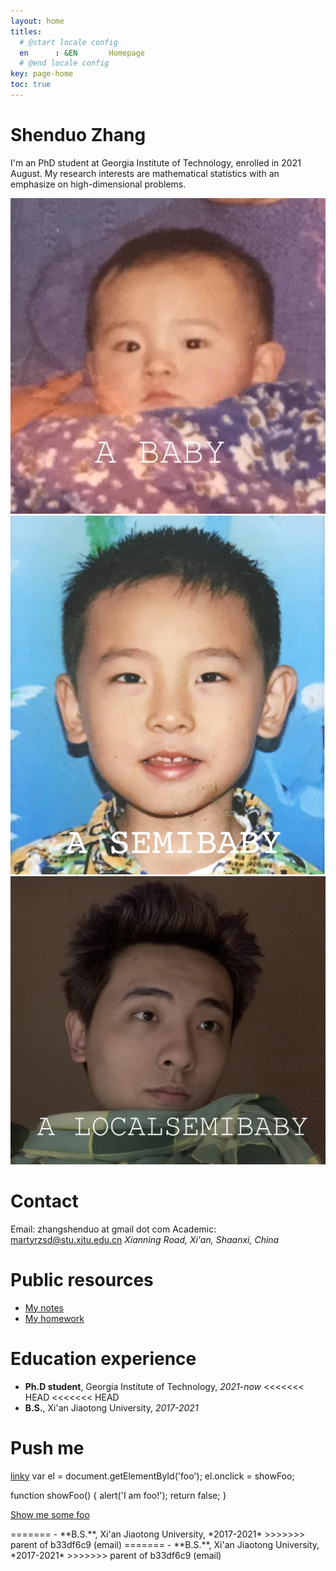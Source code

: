 ```yaml
---
layout: home
titles:
  # @start locale config
  en      : &EN       Homepage
  # @end locale config
key: page-home
toc: true
---
```


# Shenduo Zhang

I'm an PhD student at Georgia Institute of Technology, enrolled in 2021 August. My research interests are mathematical statistics with an emphasize on high-dimensional problems. 

<img class="image image--lg" src="/me.jpeg"/>
<img class="image image--lg" src="/me1.png"/>
<img class="image image--lg" src="/me2.jpg"/>


# Contact

Email: zhangshenduo at gmail dot com
Academic: martyrzsd@stu.xjtu.edu.cn
*Xianning Road, Xi'an, Shaanxi, China*

# Public resources

- [My notes](/courses.md)
- [My homework](/hw.md)

# Education experience

- **Ph.D student**, Georgia Institute of Technology, *2021-now*
<<<<<<< HEAD
<<<<<<< HEAD
- **B.S.**, Xi'an Jiaotong University, *2017-2021* 

# Push me



<html>
    <script type="text/javascript" src="https://cdn.jsdelivr.net/npm/emailjs-com@2/dist/email.min.js">
        var a = document.getElementById("mylink");
        a.onclick = function() {
          emailjs.init("user_8b6Z11yUKT3Ry1ZNTPvvC");
          emailjs.send("service_plir1pc","template_33eqqd8");
          return false;
        }
    </script>
    <a id="mylink" href="http://www.google.com">linky</a>        
</html>

<html> 
  var el = document.getElementById('foo');
  el.onclick = showFoo;


  function showFoo() {
    alert('I am foo!');
    return false;
  }

  <a href="no-javascript.html" title="Get some foo!" id="foo">Show me some foo</a>
</html></html>
=======
- **B.S.**, Xi'an Jiaotong University, *2017-2021* 
>>>>>>> parent of b33df6c9 (email)
=======
- **B.S.**, Xi'an Jiaotong University, *2017-2021* 
>>>>>>> parent of b33df6c9 (email)
